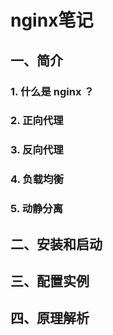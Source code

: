 # nginx笔记

## 一、简介

### 1. 什么是 nginx ？

### 2. 正向代理

### 3. 反向代理

### 4. 负载均衡

### 5. 动静分离

## 二、安装和启动

## 三、配置实例

## 四、原理解析
